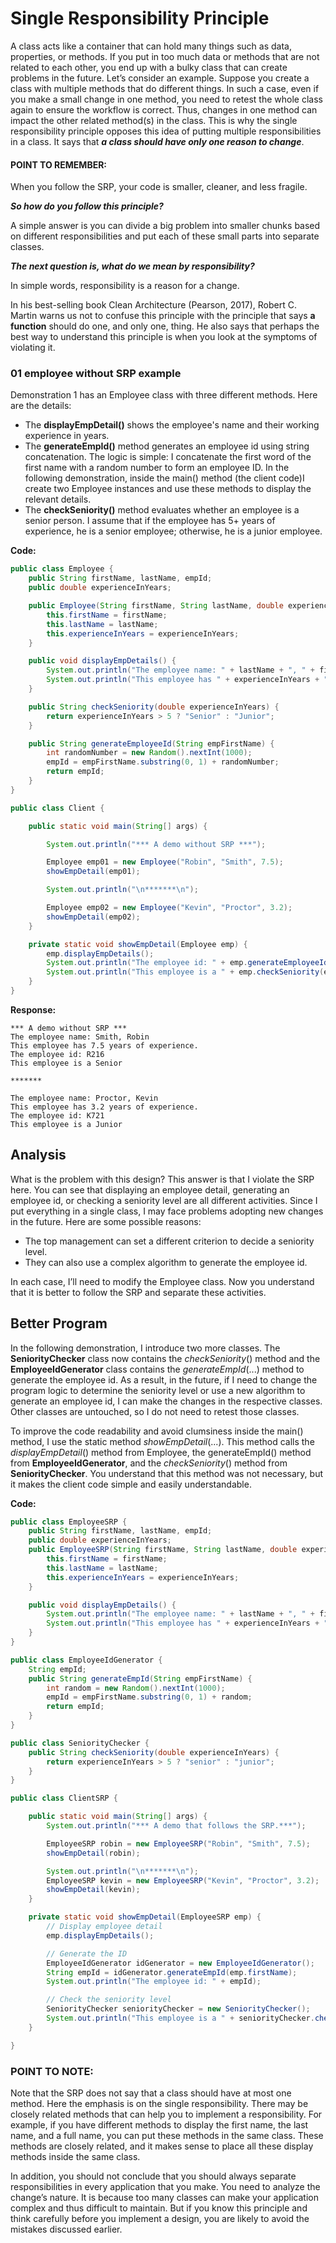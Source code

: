 # Single Responsibility Principle

A class acts like a container that can hold many things such as data, properties, or
methods. If you put in too much data or methods that are not related to each other,
you end up with a bulky class that can create problems in the future. Let’s consider an
example. Suppose you create a class with multiple methods that do different things.
In such a case, even if you make a small change in one method, you need to retest the
whole class again to ensure the workflow is correct. Thus, changes in one method can
impact the other related method(s) in the class. This is why the single responsibility
principle opposes this idea of putting multiple responsibilities in a class. It says that **_a
class should have only one reason to change_**.

#### POINT TO REMEMBER:
When you follow the SRP, your code is smaller, cleaner, and less fragile. 

**_So how do you follow this principle?_** 

A simple answer is you can divide a big problem into smaller chunks based
on different responsibilities and put each of these small parts into separate classes. 

_**The next question is, what do we mean by responsibility?**_ 

In simple words, responsibility is a reason for a change. 

In his best-selling book Clean Architecture (Pearson, 2017), Robert C. Martin
warns us not to confuse this principle with the principle that says **a function** should do one,
and only one, thing. He also says that perhaps the best way to understand this principle is
when you look at the symptoms of violating it.

### 01 employee without SRP example

Demonstration 1 has an Employee class with three different methods. Here are the details:

* The **displayEmpDetail()** shows the employee's name and their working experience in years.
* The **generateEmpId()** method generates an employee id using string concatenation. The logic is simple: I concatenate the first word of the first name with a random number to form an employee ID. In the following demonstration, inside the main() method (the client code)I create two Employee instances and use these methods to display the relevant details.
* The **checkSeniority()** method evaluates whether an employee is a senior person. I assume that if the employee has 5+ years of experience, he is a senior employee; otherwise, he is a junior employee.

**Code:**
```java
public class Employee {
    public String firstName, lastName, empId;
    public double experienceInYears;

    public Employee(String firstName, String lastName, double experienceInYears) {
        this.firstName = firstName;
        this.lastName = lastName;
        this.experienceInYears = experienceInYears;
    }

    public void displayEmpDetails() {
        System.out.println("The employee name: " + lastName + ", " + firstName);
        System.out.println("This employee has " + experienceInYears + " years of experience.");
    }

    public String checkSeniority(double experienceInYears) {
        return experienceInYears > 5 ? "Senior" : "Junior";
    }

    public String generateEmployeeId(String empFirstName) {
        int randomNumber = new Random().nextInt(1000);
        empId = empFirstName.substring(0, 1) + randomNumber;
        return empId;
    }
}
```

```java
public class Client {

    public static void main(String[] args) {

        System.out.println("*** A demo without SRP ***");

        Employee emp01 = new Employee("Robin", "Smith", 7.5);
        showEmpDetail(emp01);

        System.out.println("\n*******\n");

        Employee emp02 = new Employee("Kevin", "Proctor", 3.2);
        showEmpDetail(emp02);
    }

    private static void showEmpDetail(Employee emp) {
        emp.displayEmpDetails();
        System.out.println("The employee id: " + emp.generateEmployeeId(emp.firstName));
        System.out.println("This employee is a " + emp.checkSeniority(emp.experienceInYears));
    }
}
```
**Response:**
```
*** A demo without SRP ***
The employee name: Smith, Robin
This employee has 7.5 years of experience.
The employee id: R216
This employee is a Senior

*******

The employee name: Proctor, Kevin
This employee has 3.2 years of experience.
The employee id: K721
This employee is a Junior
```

## Analysis

What is the problem with this design? This answer is that I violate the SRP here. You
can see that displaying an employee detail, generating an employee id, or checking a
seniority level are all different activities. Since I put everything in a single class, I may
face problems adopting new changes in the future. Here are some possible reasons:

- The top management can set a different criterion to decide a
seniority level.
- They can also use a complex algorithm to generate the employee id.

In each case, I’ll need to modify the Employee class. Now you understand that it is
better to follow the SRP and separate these activities.

## Better Program
In the following demonstration, I introduce two more classes. The **SeniorityChecker**
class now contains the _checkSeniority_() method and the **EmployeeIdGenerator** class
contains the _generateEmpId_(...) method to generate the employee id. As a result, in
the future, if I need to change the program logic to determine the seniority level or use
a new algorithm to generate an employee id, I can make the changes in the respective
classes. Other classes are untouched, so I do not need to retest those classes.

To improve the code readability and avoid clumsiness inside the main() method, I
use the static method _showEmpDetail_(...). This method calls the _displayEmpDetail_()
method from Employee, the generateEmpId() method from **EmployeeIdGenerator**,
and the _checkSeniority_() method from **SeniorityChecker**. You understand
that this method was not necessary, but it makes the client code simple and easily
understandable.

**Code:**
```java
public class EmployeeSRP {
    public String firstName, lastName, empId;
    public double experienceInYears;
    public EmployeeSRP(String firstName, String lastName, double experienceInYears) {
        this.firstName = firstName;
        this.lastName = lastName;
        this.experienceInYears = experienceInYears;
    }

    public void displayEmpDetails() {
        System.out.println("The employee name: " + lastName + ", " + firstName);
        System.out.println("This employee has " + experienceInYears + " years of experience.");
    }
}
```

```java
public class EmployeeIdGenerator {
    String empId;
    public String generateEmpId(String empFirstName) {
        int random = new Random().nextInt(1000);
        empId = empFirstName.substring(0, 1) + random;
        return empId;
    }
}
```

```java
public class SeniorityChecker {
    public String checkSeniority(double experienceInYears) {
        return experienceInYears > 5 ? "senior" : "junior";
    }
}
```

```java
public class ClientSRP {

    public static void main(String[] args) {
        System.out.println("*** A demo that follows the SRP.***");

        EmployeeSRP robin = new EmployeeSRP("Robin", "Smith", 7.5);
        showEmpDetail(robin);

        System.out.println("\n*******\n");
        EmployeeSRP kevin = new EmployeeSRP("Kevin", "Proctor", 3.2);
        showEmpDetail(kevin);
    }

    private static void showEmpDetail(EmployeeSRP emp) {
        // Display employee detail
        emp.displayEmpDetails();

        // Generate the ID
        EmployeeIdGenerator idGenerator = new EmployeeIdGenerator();
        String empId = idGenerator.generateEmpId(emp.firstName);
        System.out.println("The employee id: " + empId);

        // Check the seniority level
        SeniorityChecker seniorityChecker = new SeniorityChecker();
        System.out.println("This employee is a " + seniorityChecker.checkSeniority(emp.experienceInYears) + " employee.");
    }

}
```

### POINT TO NOTE:

Note that the SRP does not say that a class should have at most one method. Here the
emphasis is on the single responsibility. There may be closely related methods that can help
you to implement a responsibility. For example, if you have different methods to display the
first name, the last name, and a full name, you can put these methods in the same class.
These methods are closely related, and it makes sense to place all these display methods
inside the same class.

In addition, you should not conclude that you should always separate responsibilities in every
application that you make. You need to analyze the change’s nature. It is because too many
classes can make your application complex and thus difficult to maintain. But if you know
this principle and think carefully before you implement a design, you are likely to avoid the
mistakes discussed earlier.